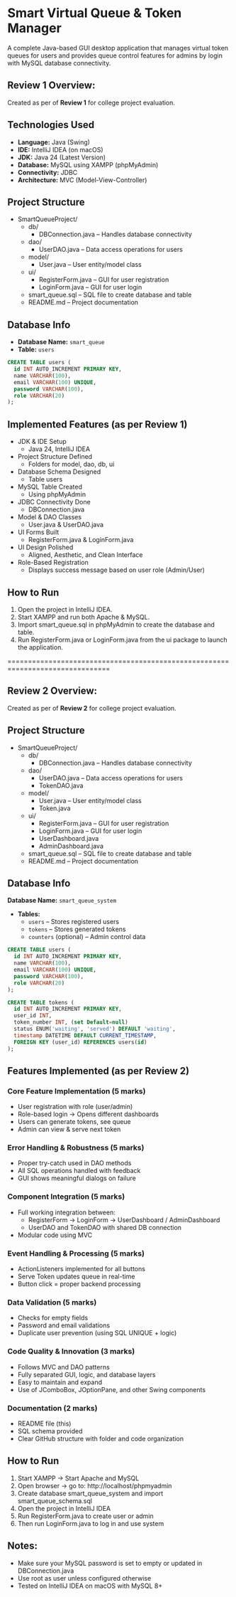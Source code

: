 
# Smart Virtual Queue & Token Manager

A complete Java-based GUI desktop application that manages virtual token queues for users and provides queue control features for admins by login with MySQL database connectivity.  

## Review 1 Overview:
Created as per of **Review 1**  for college project evaluation.

## Technologies Used

- **Language:** Java (Swing)
- **IDE:** IntelliJ IDEA (on macOS)
- **JDK:** Java 24 (Latest Version)
- **Database:** MySQL using XAMPP (phpMyAdmin)
- **Connectivity:** JDBC
- **Architecture:** MVC (Model-View-Controller)

## Project Structure

- SmartQueueProject/
    - db/
      - DBConnection.java – Handles database connectivity
    - dao/
      - UserDAO.java – Data access operations for users
    - model/
      - User.java – User entity/model class
    - ui/
      - RegisterForm.java – GUI for user registration
      - LoginForm.java – GUI for user login
    - smart_queue.sql – SQL file to create database and table
    - README.md – Project documentation


## Database Info

- **Database Name:** `smart_queue`
- **Table:** `users`

```sql
CREATE TABLE users (
  id INT AUTO_INCREMENT PRIMARY KEY,
  name VARCHAR(100),
  email VARCHAR(100) UNIQUE,
  password VARCHAR(100),
  role VARCHAR(20)
);
```

## Implemented Features (as per Review 1)
- JDK & IDE Setup 
  - Java 24, IntelliJ IDEA
- Project Structure Defined
  - Folders for model, dao, db, ui
- Database Schema Designed
  - Table users
- MySQL Table Created
  - Using phpMyAdmin
- JDBC Connectivity Done
  - DBConnection.java
- Model & DAO Classes
  - User.java & UserDAO.java
- UI Forms Built
  - RegisterForm.java & LoginForm.java
- UI Design Polished
  - Aligned, Aesthetic, and Clean Interface
- Role-Based Registration
  - Displays success message based on user role (Admin/User)

## How to Run

1. Open the project in IntelliJ IDEA.
2. Start XAMPP and run both Apache & MySQL.
3. Import smart_queue.sql in phpMyAdmin to create the database and table.
4. Run RegisterForm.java or LoginForm.java from the ui package to launch the application.

===============================================================================
## Review 2 Overview:
Created as per of **Review 2**  for college project evaluation.

## Project Structure

- SmartQueueProject/
    - db/
        - DBConnection.java – Handles database connectivity
    - dao/
        - UserDAO.java – Data access operations for users
        - TokenDAO.java
    - model/
        - User.java – User entity/model class
        - Token.java
    - ui/
        - RegisterForm.java – GUI for user registration
        - LoginForm.java – GUI for user login
        - UserDashboard.java
        - AdminDashboard.java
    - smart_queue.sql – SQL file to create database and table
    - README.md – Project documentation

## Database Info

**Database Name:** `smart_queue_system`
- **Tables:**
    - `users` – Stores registered users
    - `tokens` – Stores generated tokens
    - `counters` (optional) – Admin control data

```sql
CREATE TABLE users (
  id INT AUTO_INCREMENT PRIMARY KEY,
  name VARCHAR(100),
  email VARCHAR(100) UNIQUE,
  password VARCHAR(100),
  role VARCHAR(20)
);

CREATE TABLE tokens (
  id INT AUTO_INCREMENT PRIMARY KEY,
  user_id INT,
  token_number INT, (set Default=null)
  status ENUM('waiting', 'served') DEFAULT 'waiting',
  timestamp DATETIME DEFAULT CURRENT_TIMESTAMP,
  FOREIGN KEY (user_id) REFERENCES users(id)
);
```

## Features Implemented (as per Review 2)
###  Core Feature Implementation (5 marks)
-  User registration with role (user/admin)
- Role-based login → Opens different dashboards
- Users can generate tokens, see queue
- Admin can view & serve next token
###  Error Handling & Robustness (5 marks)
-  Proper try-catch used in DAO methods
- All SQL operations handled with feedback
- GUI shows meaningful dialogs on failure
###  Component Integration (5 marks)
- Full working integration between:
  - RegisterForm → LoginForm → UserDashboard / AdminDashboard
  - UserDAO and TokenDAO with shared DB connection
- Modular code using MVC
###  Event Handling & Processing (5 marks)
- ActionListeners implemented for all buttons
- Serve Token updates queue in real-time
- Button click = proper backend processing
###  Data Validation (5 marks)
- Checks for empty fields
- Password and email validations
- Duplicate user prevention (using SQL UNIQUE + logic)
###  Code Quality & Innovation (3 marks)
- Follows MVC and DAO patterns
- Fully separated GUI, logic, and database layers
- Easy to maintain and expand
- Use of JComboBox, JOptionPane, and other Swing components

###  Documentation (2 marks)
- README file (this)
- SQL schema provided
- Clear GitHub structure with folder and code organization

## How to Run 
1. Start XAMPP → Start Apache and MySQL
2. Open browser → go to: http://localhost/phpmyadmin
3. Create database smart_queue_system and import smart_queue_schema.sql
4. Open the project in IntelliJ IDEA
5. Run RegisterForm.java to create user or admin
6. Then run LoginForm.java to log in and use system 

## Notes:

-  Make sure your MySQL password is set to empty or updated in DBConnection.java
-  Use root as user unless configured otherwise
-  Tested on IntelliJ IDEA on macOS with MySQL 8+
